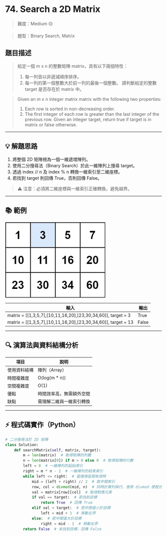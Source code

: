 # 74. Search a 2D Matrix

> 難度：Medium 🟡

> 題型：Binary Search, Matrix

## 題目描述
> 給定一個 m x n 的整數矩陣 matrix，具有以下兩個特性：
> 1. 每一列皆以非遞減順序排序。
> 2. 每一列的第一個整數大於前一列的最後一個整數。
> 請判斷給定的整數 target 是否存在於 matrix 中。

> Given an m x n integer matrix matrix with the following two properties:
> 1. Each row is sorted in non-decreasing order.
> 2. The first integer of each row is greater than the last integer of the previous row.
> Given an integer target, return true if target is in matrix or false otherwise.

---

## 💡 解題思路
1. 將整個 2D 矩陣視為一個一維遞增陣列。
2. 使用二分搜尋法（Binary Search）於此一維陣列上搜尋 target。
3. 透過 index // n 及 index % n 轉換一維索引至二維座標。
4. 若找到 target 則回傳 True，否則回傳 False。

> ⚠️ 注意：必須將二維座標與一維索引正確轉換，避免越界。

---

## 📚 範例

![matrix example](mat.jpg)

| 輸入 | 輸出 |
|------|------|
| matrix = [[1,3,5,7],[10,11,16,20],[23,30,34,60]], target = 3 | True |
| matrix = [[1,3,5,7],[10,11,16,20],[23,30,34,60]], target = 13 | False |

---

## 🔍 演算法與資料結構分析

| 項目         | 說明                        |
|--------------|-----------------------------|
| 使用資料結構 | 陣列（Array）               |
| 時間複雜度   | O(log(m * n))               |
| 空間複雜度   | O(1)                        |
| 優點         | 時間效率高，無需額外空間    |
| 缺點         | 需理解二維與一維索引轉換    |

---

## ⚡ 程式碼實作（Python）

```python
# 二分搜尋法於 2D 矩陣
class Solution:
    def searchMatrix(self, matrix, target):
        m = len(matrix)  # 取得矩陣的列數
        n = len(matrix[0]) if m > 0 else 0  # 取得矩陣的行數
        left = 0  # 一維陣列的起始索引
        right = m * n - 1  # 一維陣列的結束索引
        while left <= right:  # 當搜尋區間有效時
            mid = (left + right) // 2  # 取中間索引
            row, col = divmod(mid, n)  # 同時計算列與行，使用 divmod 使程式更簡潔
            val = matrix[row][col]  # 取得對應元素
            if val == target:  # 若找到目標
                return True  # 回傳 True
            elif val < target:  # 若中間值小於目標
                left = mid + 1  # 移動左界
            else:  # 若中間值大於目標
                right = mid - 1  # 移動右界
        return False  # 未找到目標，回傳 False
```
